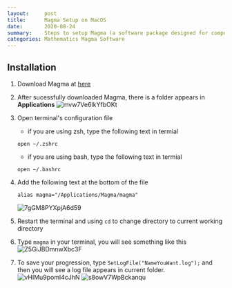 ```yaml
---
layout:     post
title:      Magma Setup on MacOS
date:       2020-08-24
summary:    Steps to setup Magma (a software package designed for computations in algebra, number theory, etc.) on MacOS
categories: Mathematics Magma Software
---
```


## Installation

1. Download Magma at [here](http://www.maths.usyd.edu.au/u/dhowden/loc/)

2. After sucessfully downloaded Magma, there is a folder appears in **Applications**
    ![mvw7Ve6IkYfbOKt](https://i.loli.net/2020/08/24/mvw7Ve6IkYfbOKt.png)

3. Open terminal's configuration file
    - if you are using zsh, type the following text in termial
    ```
    open ~/.zshrc
    ```
    - if you are using bash, type the following text in termial
    ```
    open ~/.bashrc
    ```

4. Add the following text at the bottom of the file
    ```
    alias magma="/Applications/Magma/magma"
    ```
    ![7gGM8PYXpjA6d59](https://i.loli.net/2020/08/24/7gGM8PYXpjA6d59.png)

5. Restart the terminal and using `cd` to change directory to current working directory

6. Type `magma` in your terminal, you will see something like this
    ![Z5GiJBDmnwXbc3F](https://i.loli.net/2020/08/24/Z5GiJBDmnwXbc3F.png)

7. To save your progression, type `SetLogFile("NameYouWant.log");` and then you will see a log file appears in current folder.
    ![vHIMu9poml4cJhN](https://i.loli.net/2020/08/24/vHIMu9poml4cJhN.png)
    ![s8owV7WpBckanqu](https://i.loli.net/2020/08/24/s8owV7WpBckanqu.png)
